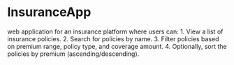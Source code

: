 # InsuranceApp
web application for an insurance platform where users can: 1. View a list of insurance policies. 2. Search for policies by name. 3. Filter policies based on premium range, policy type, and coverage amount. 4. Optionally, sort the policies by premium (ascending/descending).
